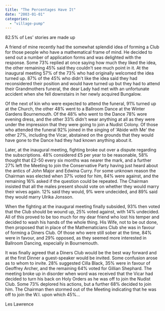 ```yaml
---
title: "The Percentages Have It"
date: "2003-01-01"
categories: 
  - "village-pump"
---
```


82.5% of Les' stories are made up

A friend of mine recently had the somewhat splendid idea of forming a Club for those people who have a mathematical frame of mind. He decided to send out a number of application forms and was delighted with the response. Some 73% replied at once saying how much they liked the idea, the other remaining 45% said they couldn't see much point in it. At the inaugural meeting 57% of the 73% who had originally welcomed the idea turned up. 87% of the 45% who didn't like the idea said they had reconsidered their position and would have turned up but they had to attend their Grandmothers funeral, the dear Lady had met with an unfortunate accident when she fell downstairs in her newly acquired Bungalow.

Of the next of kin who were expected to attend the funeral, 91% turned up at the Church, the other 48% went to a Ballroom Dance at the Winter Gardens Bournemouth. Of the 48% who went to the Dance 78% wore evening dress, and the other 33% didn't wear anything at all as they were under the impression that they were going to join a Nudist Colony. Of those who attended the funeral 92% joined in the singing of 'Abide with Me' the other 27%, including the Vicar, abstained on the grounds that they would have gone to the Dance had they had known anything about it.

Later, at the inaugural meeting, fighting broke out over a dispute regarding the subscriptions. 48% considered £5 per year to be reasonable, 58% thought that £2-50 every six months was nearer the mark, and a further 27% left the Meeting to join the Conservative Party having just heard about the antics of John Major and Edwina Curry. For some unknown reason the Chairman was elected when 37% voted for him, 84% were against, and the remaining 16% asked if the question could be repeated. The Chairman insisted that all the males present should vote on whether they would marry their wives again. 12% said they would, 9% were undecided, and 89% said they would marry Ulrika Jonsson.

When the fighting at the inaugural meeting finally subsided, 93% then voted that the Club should be wound up, 25% voted against, with 14% undecided. All of this proved to be too much for my dear friend who lost his temper and decided to wash his hands of the whole thing. His Wife, not to be out done, then proposed that in place of the Mathematicians Club she was in favour of forming a Diners Club. Of those who were still sober at the time, 84% were in favour, and 29% opposed, as they seemed more interested in Ballroom Dancing, especially in Bournemouth.

It was finally agreed that a Diners Club would be the best way forward and at the first Dinner a guest-speaker would be invited. Some confusion arose as to whom to invite. 28% suggested Cilla Black, 35% were in favour of Geoffrey Archer, and the remaining 64% voted for Gillian Shephard. The meeting broke up in disorder when word was received that the Vicar had decided to turn his back on Holy Orders as he was off to join the Nudist Club. Some 73% deplored his actions, but a further 68% decided to join him. The Chairman then stormed out of the Meeting indicating that he was off to join the W.I. upon which 45%...

Les Lawrence
